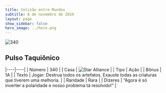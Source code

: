 ```yaml
---
title: Colisão entre Mundos
subtitle: 8 de novembro de 2019
layout: page
show_sidebar: false
hero_image: ../hero.png
---
```


![340](https://cdn.keyforgegame.com/media/card_front/pt/452_340_MH4JQX22FMPP_pt.png)

## Pulso Taquiônico

|----|----|
| Número | 340 |
| Casa | ![Star Alliance](https://archonarcana.com/images/thumb/7/7d/Star_Alliance.png/22px-Star_Alliance.png "Aliança Estelar") |
| Tipo | Ação |
| Bônus | 1A |
| Texto | Jogar: Destrua todos os artefatos. Exauste todas as criaturas que tiverem uma melhoria. |
| Raridade | Rara |
| Dizeres | “Agora é só inverter a polaridade  e nosso problema tá resolvido!” |
